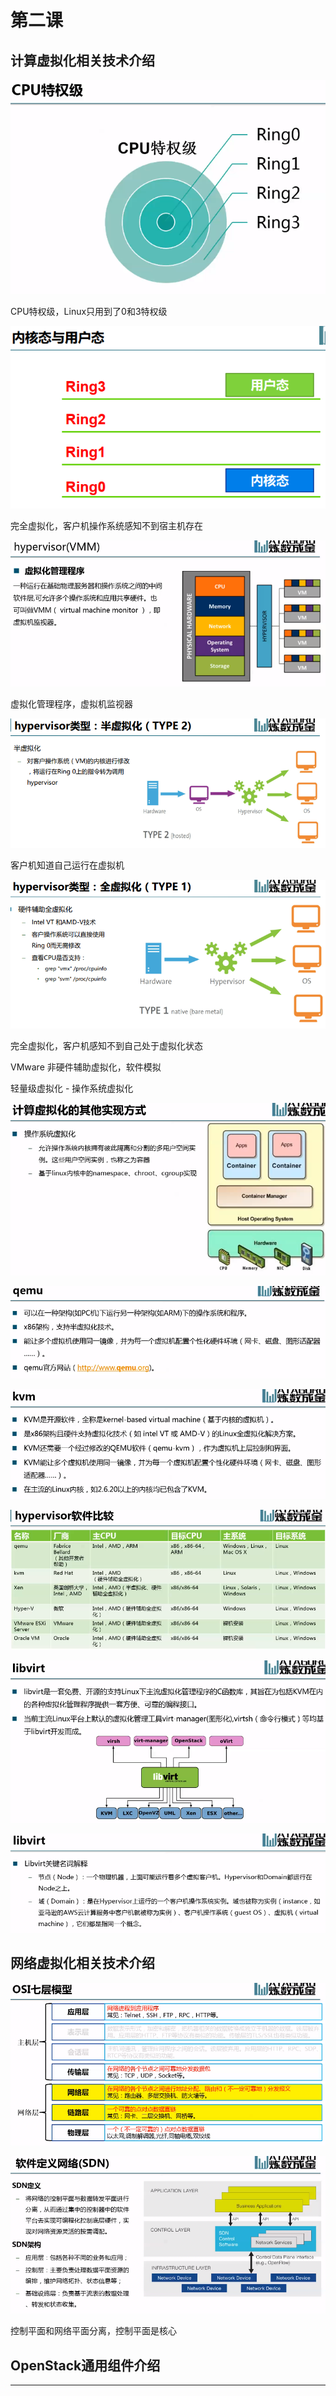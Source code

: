 # 第二课

## 计算虚拟化相关技术介绍

![20210621_221839_58](image/20210621_221839_58.png)

CPU特权级，Linux只用到了0和3特权级

![20210621_222122_69](image/20210621_222122_69.png)

完全虚拟化，客户机操作系统感知不到宿主机存在

![20210621_222235_32](image/20210621_222235_32.png)

虚拟化管理程序，虚拟机监视器

![20210621_222356_39](image/20210621_222356_39.png)

客户机知道自己运行在虚拟机


![20210621_222415_49](image/20210621_222415_49.png)

完全虚拟化，客户机感知不到自己处于虚拟化状态

VMware 非硬件辅助虚拟化，软件模拟


轻量级虚拟化 - 操作系统虚拟化

![20210621_222903_93](image/20210621_222903_93.png)

![20210621_223100_21](image/20210621_223100_21.png)

![20210621_223209_16](image/20210621_223209_16.png)

![20210621_223334_40](image/20210621_223334_40.png)

![20210621_223423_42](image/20210621_223423_42.png)

![20210621_223627_84](image/20210621_223627_84.png)










## 网络虚拟化相关技术介绍

![20210621_223704_67](image/20210621_223704_67.png)

![20210621_223902_21](image/20210621_223902_21.png)

控制平面和网络平面分离，控制平面是核心





## OpenStack通用组件介绍



































---
